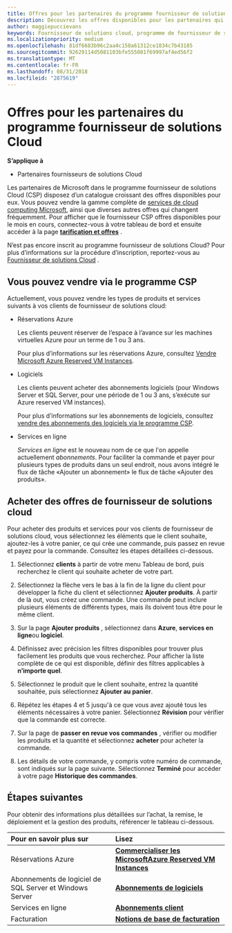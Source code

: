 ```yaml
---
title: Offres pour les partenaires du programme fournisseur de solutions Cloud | L’espace partenaires
description: Découvrez les offres disponibles pour les partenaires qui vendent par l’intermédiaire du programme fournisseur de solutions Cloud.
author: maggiepuccievans
keywords: Fournisseur de solutions cloud, programme de fournisseur de solutions cloud, fournisseur de solutions cloud, ajouter un produit, vendre à des clients, les offres de l’espace, les offres de fournisseur de solutions cloud, services basés sur le Cloud, Azure, Office 365, Dynamics, partenaire fournisseur de solutions cloud, vente de solutions cloud, Azure RI, Azure reserved virtual machine instances, Azure réservations, aux services en ligne, logiciel d’abonnement, AHUB, SQL Server sur Azure, Windows Server sur Azure, abonnements client
ms.localizationpriority: medium
ms.openlocfilehash: 81df6683b96c2aa4c158a61312ce1834c7b43185
ms.sourcegitcommit: 92629114d5081103bfe555081f69997af4ed56f2
ms.translationtype: MT
ms.contentlocale: fr-FR
ms.lasthandoff: 08/31/2018
ms.locfileid: "2875619"
---
```

# <a name="partner-offers-in-the-cloud-solution-provider-program"></a>Offres pour les partenaires du programme fournisseur de solutions Cloud 

**S’applique à**

-  Partenaires fournisseurs de solutions Cloud

Les partenaires de Microsoft dans le programme fournisseur de solutions Cloud (CSP) disposez d’un catalogue croissant des offres disponibles pour eux. Vous pouvez vendre la gamme complète de [services de cloud computing Microsoft](https://partner.microsoft.com/cloud-solution-provider/products-and-services), ainsi que diverses autres offres qui changent fréquemment. Pour afficher que le fournisseur CSP offres disponibles pour le mois en cours, connectez-vous à votre tableau de bord et ensuite accéder à la page [**tarification et offres**](https://partnercenter.microsoft.com/pcv/sales) .  

N’est pas encore inscrit au programme fournisseur de solutions Cloud? Pour plus d’informations sur la procédure d’inscription, reportez-vous au [Fournisseur de solutions Cloud](https://partner.microsoft.com/cloud-solution-provider) . 

## <a name="what-you-can-sell-through-csp"></a>Vous pouvez vendre via le programme CSP

Actuellement, vous pouvez vendre les types de produits et services suivants à vos clients de fournisseur de solutions cloud:

- Réservations Azure<br> 

    Les clients peuvent réserver de l’espace à l’avance sur les machines virtuelles Azure pour un terme de 1 ou 3 ans.<br>
    
    Pour plus d’informations sur les réservations Azure, consultez [Vendre Microsoft Azure Reserved VM Instances](azure-reservations.md).

- Logiciels<br>

    Les clients peuvent acheter des abonnements logiciels (pour Windows Server et SQL Server, pour une période de 1 ou 3 ans, s’exécute sur Azure reserved VM instances).<br>
 
  Pour plus d’informations sur les abonnements de logiciels, consultez [vendre des abonnements des logiciels via le programme CSP](csp-software-subscriptions.md).  

- Services en ligne<br>

     *Services en ligne* est le nouveau nom de ce que l'on appelle actuellement *abonnements*. Pour faciliter la commande et payer pour plusieurs types de produits dans un seul endroit, nous avons intégré le flux de tâche «Ajouter un abonnement» le flux de tâche «Ajouter des produits». 

## <a name="buy-csp-offers"></a>Acheter des offres de fournisseur de solutions cloud

Pour acheter des produits et services pour vos clients de fournisseur de solutions cloud, vous sélectionnez les éléments que le client souhaite, ajoutez-les à votre panier, ce qui crée une commande, puis passez en revue et payez pour la commande. Consultez les étapes détaillées ci-dessous.

1. Sélectionnez **clients** à partir de votre menu Tableau de bord, puis recherchez le client qui souhaite acheter de votre part. 

2. Sélectionnez la flèche vers le bas à la fin de la ligne du client pour développer la fiche du client et sélectionnez **Ajouter produits**. À partir de là out, vous créez une commande. Une commande peut inclure plusieurs éléments de différents types, mais ils doivent tous être pour le même client.

3. Sur la page **Ajouter produits** , sélectionnez dans **Azure**, **services en ligne**ou **logiciel**.

4. Définissez avec précision les filtres disponibles pour trouver plus facilement les produits que vous recherchez. Pour afficher la liste complète de ce qui est disponible, définir des filtres applicables à **n’importe quel**. 

5. Sélectionnez le produit que le client souhaite, entrez la quantité souhaitée, puis sélectionnez **Ajouter au panier**.

6. Répétez les étapes 4 et 5 jusqu'à ce que vous avez ajouté tous les éléments nécessaires à votre panier. Sélectionnez **Révision** pour vérifier que la commande est correcte.  

7. Sur la page de **passer en revue vos commandes** , vérifier ou modifier les produits et la quantité et sélectionnez **acheter** pour acheter la commande. 

8. Les détails de votre commande, y compris votre numéro de commande, sont indiqués sur la page suivante. Sélectionnez **Terminé** pour accéder à votre page **Historique des commandes**. 


## <a name="next-steps"></a>Étapes suivantes

Pour obtenir des informations plus détaillées sur l’achat, la remise, le déploiement et la gestion des produits, référencer le tableau ci-dessous.

|**Pour en savoir plus sur**   |**Lisez**   |
|:---------------------------|:--------------------|
|Réservations Azure |[**Commercialiser les MicrosoftAzure Reserved VM Instances**]( https://docs.microsoft.com/en-us/partner-center/azure-reservations) |
|Abonnements de logiciel de SQL Server et Windows Server |[**Abonnements de logiciels**]( https://docs.microsoft.com/en-us/partner-center/csp-software-subscriptions) |
|Services en ligne |[**Abonnements client**](https://docs.microsoft.com/en-us/partner-center/customer-subscriptions) |
|Facturation |[**Notions de base de facturation**]( https://docs.microsoft.com/en-us/partner-center/billing-basics) |

